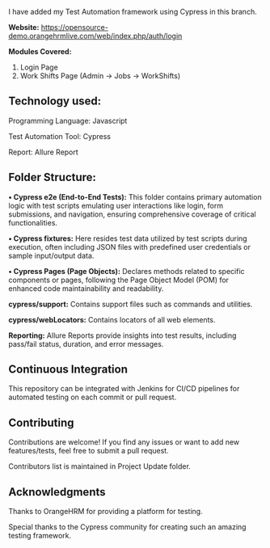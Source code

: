I have added my Test Automation framework using Cypress in this branch.

**Website:** https://opensource-demo.orangehrmlive.com/web/index.php/auth/login

**Modules Covered:**
  1) Login Page
  2) Work Shifts Page (Admin -> Jobs -> WorkShifts)

Technology used:
--

Programming Language: Javascript

Test Automation Tool: Cypress

Report: Allure Report

Folder Structure:
---
**•	Cypress e2e (End-to-End Tests):** This folder contains primary automation logic with test scripts emulating user interactions like login, form submissions, and navigation, ensuring comprehensive coverage of critical functionalities.

**•	Cypress fixtures:** Here resides test data utilized by test scripts during execution, often including JSON files with predefined user credentials or sample input/output data.

**•	Cypress Pages (Page Objects):** Declares methods related to specific components or pages, following the Page Object Model (POM) for enhanced code maintainability and readability.

**cypress/support:** Contains support files such as commands and utilities.

**cypress/webLocators:** Contains locators of all web elements.

**Reporting:** Allure Reports provide insights into test results, including pass/fail status, duration, and error messages.

Continuous Integration
-
This repository can be integrated with Jenkins for CI/CD pipelines for automated testing on each commit or pull request.

Contributing
-
Contributions are welcome! If you find any issues or want to add new features/tests, feel free to submit a pull request.

Contributors list is maintained in Project Update folder.

Acknowledgments
-
Thanks to OrangeHRM for providing a platform for testing.

Special thanks to the Cypress community for creating such an amazing testing framework.
